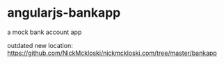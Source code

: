 # angularjs-bankapp
a mock bank account app

outdated
new location: https://github.com/NickMckloski/nickmckloski.com/tree/master/bankapp
